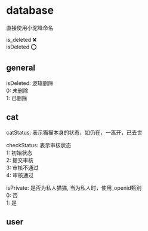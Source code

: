 # database

直接使用小驼峰命名

is_deleted ❌  
isDeleted  ⭕️

## general

isDeleted: 逻辑删除  
  0: 未删除  
  1: 已删除

## cat

catStatus: 表示猫猫本身的状态，如仍在，一离开，已去世

checkStatus: 表示审核状态  
  1: 初始状态  
  2: 提交审核  
  3: 审核不通过  
  4: 审核通过

isPrivate: 是否为私人猫猫, 当为私人时，使用_openid甄别  
  0: 否  
  1: 是

## user



